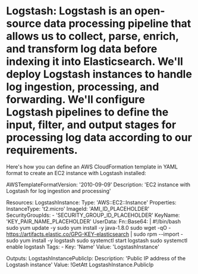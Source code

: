 # Logstash: Logstash is an open-source data processing pipeline that allows us to collect, parse, enrich, and transform log data before indexing it into Elasticsearch. We'll deploy Logstash instances to handle log ingestion, processing, and forwarding. We'll configure Logstash pipelines to define the input, filter, and output stages for processing log data according to our requirements.


Here's how you can define an AWS CloudFormation template in YAML format to create an EC2 instance with Logstash installed:

AWSTemplateFormatVersion: '2010-09-09'
Description: 'EC2 instance with Logstash for log ingestion and processing'

Resources:
  LogstashInstance:
    Type: 'AWS::EC2::Instance'
    Properties:
      InstanceType: 't2.micro'
      ImageId: 'AMI_ID_PLACEHOLDER'
      SecurityGroupIds:
        - 'SECURITY_GROUP_ID_PLACEHOLDER'
      KeyName: 'KEY_PAIR_NAME_PLACEHOLDER'
      UserData:
        Fn::Base64: |
          #!/bin/bash
          sudo yum update -y
          sudo yum install -y java-1.8.0
          sudo wget -qO - https://artifacts.elastic.co/GPG-KEY-elasticsearch | sudo rpm --import -
          sudo yum install -y logstash
          sudo systemctl start logstash
          sudo systemctl enable logstash
      Tags:
        - Key: 'Name'
          Value: 'LogstashInstance'

Outputs:
  LogstashInstancePublicIp:
    Description: 'Public IP address of the Logstash instance'
    Value: !GetAtt LogstashInstance.PublicIp
